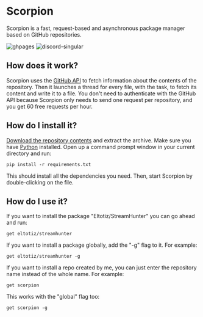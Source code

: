 # Scorpion
Scorpion is a fast, request-based and asynchronous package manager based on GitHub repositories.

![ghpages](https://cdn.jsdelivr.net/npm/@intergrav/devins-badges@3/assets/cozy/documentation/ghpages_vector.svg)
![discord-singular](https://cdn.jsdelivr.net/npm/@intergrav/devins-badges@3/assets/cozy/social/discord-singular_vector.svg)

## How does it work?
Scorpion uses the [GitHub API](https://api.github.com) to fetch information about the contents of the repository. Then it launches a thread for every file, with the task, to fetch its content and write it to a file. You don't need to authenticate with the GitHub API because Scorpion only needs to send one request per repository, and you get 60 free requests per hour.

## How do I install it?
[Download the repository contents](https://github.com/NoahOnFyre/Scorpion/archive/refs/heads/master.zip) and extract the archive. Make sure you have [Python](https://python.org) installed. Open up a command prompt window in your current directory and run:
```
pip install -r requirements.txt
```
This should install all the dependencies you need. Then, start Scorpion by double-clicking on the file.

## How do I use it?
If you want to install the package "Eltotiz/StreamHunter" you can go ahead and run:
```
get eltotiz/streamhunter
```
If you want to install a package globally, add the "-g" flag to it. For example:
```
get eltotiz/streamhunter -g
```
If you want to install a repo created by me, you can just enter the repository name instead of the whole name. For example:
```
get scorpion
```
This works with the "global" flag too:
```
get scorpion -g
```